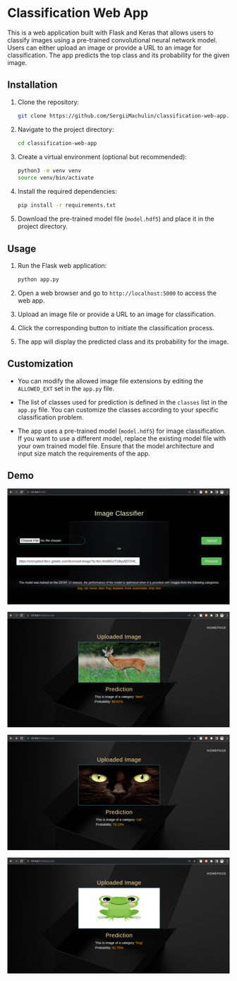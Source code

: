 # Classification Web App

This is a web application built with Flask and Keras that allows users to classify images using a pre-trained convolutional neural network model. Users can either upload an image or provide a URL to an image for classification. The app predicts the top class and its probability for the given image.

## Installation

1. Clone the repository:

   ```bash
   git clone https://github.com/SergiiMachulin/classification-web-app.git
   ```

2. Navigate to the project directory:

   ```bash
   cd classification-web-app
   ```

3. Create a virtual environment (optional but recommended):

   ```bash
   python3 -m venv venv
   source venv/bin/activate
   ```

4. Install the required dependencies:

   ```bash
   pip install -r requirements.txt
   ```

5. Download the pre-trained model file (`model.hdf5`) and place it in the project directory.

## Usage

1. Run the Flask web application:

   ```bash
   python app.py
   ```

2. Open a web browser and go to `http://localhost:5000` to access the web app.

3. Upload an image file or provide a URL to an image for classification.

4. Click the corresponding button to initiate the classification process.

5. The app will display the predicted class and its probability for the image.

## Customization

- You can modify the allowed image file extensions by editing the `ALLOWED_EXT` set in the `app.py` file.

- The list of classes used for prediction is defined in the `classes` list in the `app.py` file. You can customize the classes according to your specific classification problem.

- The app uses a pre-trained model (`model.hdf5`) for image classification. If you want to use a different model, replace the existing model file with your own trained model file. Ensure that the model architecture and input size match the requirements of the app.

## Demo

![front.png](front.png)

![deer.png](deer.png)

![cat.png](cat.png)

![frog.png](frog.png)